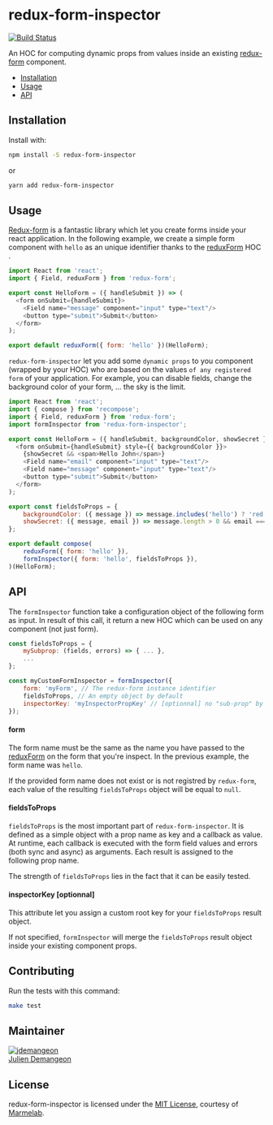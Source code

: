 # redux-form-inspector

[![Build Status](https://travis-ci.org/marmelab/redux-form-inspector.svg?branch=master)](https://travis-ci.org/marmelab/redux-form-inspector)

An HOC for computing dynamic props from values inside an existing [redux-form](https://github.com/erikras/redux-form) component.

- [Installation](#installation)
- [Usage](#installation)
- [API](#api)

## Installation

Install with:

```sh
npm install -S redux-form-inspector
```

or

```sh
yarn add redux-form-inspector
```

## Usage

[Redux-form](https://github.com/erikras/redux-form) is a fantastic library which let you create forms inside your react application. In the following example, we create a simple form component with `hello` as an unique identifier thanks to the [reduxForm](http://redux-form.com/6.7.0/docs/api/ReduxForm.md/) HOC .

```js
import React from 'react';
import { Field, reduxForm } from 'redux-form';

export const HelloForm = ({ handleSubmit }) => (
  <form onSubmit={handleSubmit}>
    <Field name="message" component="input" type="text"/>
    <button type="submit">Submit</button>
  </form>
);

export default reduxForm({ form: 'hello' })(HelloForm);
```

`redux-form-inspector` let you add some `dynamic props` to you component (wrapped by your HOC) who are based on the values `of any registered form` of your application. For example, you can disable fields, change the background color of your form, ... the sky is the limit.

```js
import React from 'react';
import { compose } from 'recompose';
import { Field, reduxForm } from 'redux-form';
import formInspector from 'redux-form-inspector';

export const HelloForm = ({ handleSubmit, backgroundColor, showSecret }) => (
  <form onSubmit={handleSubmit} style={{ backgroundColor }}>
    {showSecret && <span>Hello John</span>}
    <Field name="email" component="input" type="text"/>
    <Field name="message" component="input" type="text"/>
    <button type="submit">Submit</button>
  </form>
);

export const fieldsToProps = {
    backgroundColor: ({ message }) => message.includes('hello') ? 'red' : 'blue',
    showSecret: ({ message, email }) => message.length > 0 && email === 'john@doe.com'
};

export default compose(
    reduxForm({ form: 'hello' }),
    formInspector({ form: 'hello', fieldsToProps }),
)(HelloForm);
```

## API

The `formInspector` function take a configuration object of the following form as input. In result of this call, it return a new HOC which can be used on any component (not just form).

```js
const fieldsToProps = {
    mySubprop: (fields, errors) => { ... },
    ...
};

const myCustomFormInspector = formInspector({
    form: 'myForm', // The redux-form instance identifier
    fieldsToProps, // An empty object by default
    inspectorKey: 'myInspectorPropKey' // [optionnal] no "sub-prop" by default
});
```

#### form

The form name must be the same as the name you have passed to the [reduxForm](http://redux-form.com/6.7.0/docs/api/ReduxForm.md/) on the form that you're inspect. In the previous example, the form name was `hello`.

If the provided form name does not exist or is not registred by `redux-form`, each value of the resulting `fieldsToProps` object will be equal to `null`.

#### fieldsToProps

`fieldsToProps` is the most important part of `redux-form-inspector`. It is defined as a simple object with a prop name as key and a callback as value. At runtime, each callback is executed with the form field values and errors (both sync and async) as arguments. Each result is assigned to the following prop name.

The strength of `fieldsToProps` lies in the fact that it can be easily tested.

#### inspectorKey [optionnal]

This attribute let you assign a custom root key for your `fieldsToProps` result object.

If not specified, `formInspector` will merge the `fieldsToProps` result object inside your existing component props.

## Contributing

Run the tests with this command:

```sh
make test
```

## Maintainer

[![jdemangeon](https://avatars1.githubusercontent.com/u/1064780?s=96&amp;v=4)](https://github.com/jdemangeon)     
[Julien Demangeon](https://github.com/jdemangeon)  

## License

redux-form-inspector is licensed under the [MIT License](LICENSE), courtesy of [Marmelab](http://marmelab.com).
